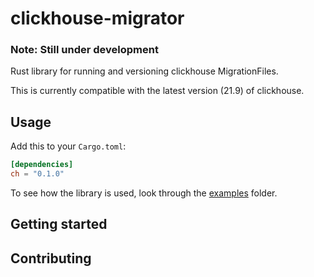 # clickhouse-migrator

### Note: Still under development

Rust library for running and versioning clickhouse MigrationFiles.

This is currently compatible with the latest version (21.9) of clickhouse.

## Usage

Add this to your `Cargo.toml`:

```toml
[dependencies]
ch = "0.1.0"
```

To see how the library is used, look through the [examples](migrator_core/src/examples) folder.

## Getting started

## Contributing
